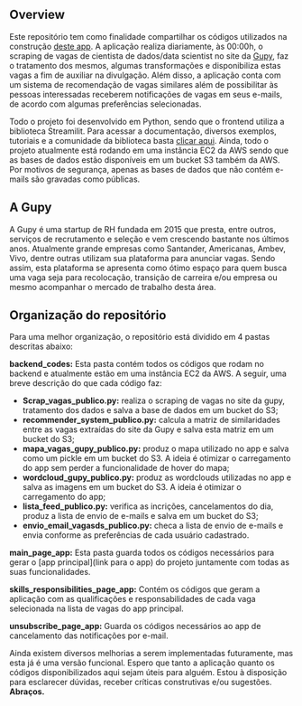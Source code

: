 ## Overview
Este repositório tem como finalidade compartilhar os códigos utilizados na construção [deste app](http://www.vagasds.com/). A aplicação realiza diariamente, às 00:00h, o scraping de vagas de cientista de dados/data scientist no site da [Gupy](https://www.gupy.io/), faz o tratamento dos mesmos, algumas transformações e disponibiliza estas vagas a fim de auxiliar na divulgação. Além disso, a aplicação conta com um sistema de recomendação de vagas similares além de possibilitar às pessoas interessadas receberem notificações de vagas em seus e-mails, de acordo com algumas preferências selecionadas.

Todo o projeto foi desenvolvido em Python, sendo que o frontend utiliza a biblioteca Streamilit. Para acessar a documentação, diversos exemplos, tutoriais e a comunidade da biblioteca basta [clicar aqui](https://streamlit.io/). Ainda, todo o projeto atualmente está rodando em uma instância EC2 da AWS sendo que as bases de dados estão disponíveis em um bucket S3 também da AWS. Por motivos de segurança, apenas as bases de dados que não contém e-mails são gravadas como públicas.

## A Gupy
A Gupy é uma startup de RH fundada em 2015 que presta, entre outros, serviços de recrutamento e seleção e vem crescendo bastante nos últimos anos. Atualmente grande empresas como Santander, Americanas, Ambev, Vivo, dentre outras utilizam sua plataforma para anunciar vagas. Sendo assim, esta plataforma se apresenta como ótimo espaço para quem busca uma vaga seja para recolocação, transição de carreira e/ou empresa ou mesmo acompanhar o mercado de trabalho desta área.

## Organização do repositório
Para uma melhor organização, o repositório está dividido em 4 pastas descritas abaixo:

**backend_codes:** Esta pasta contém todos os códigos que rodam no backend e atualmente estão em uma instância EC2 da AWS. A seguir, uma breve descrição do que cada código faz:
			
- **Scrap_vagas_publico.py:** realiza o scraping de vagas no site da gupy, tratamento dos dados e salva a base de dados em um bucket do S3;
- **recommender_system_publico.py:** calcula a matriz de similaridades entre as vagas extraídas do site da Gupy e salva esta matriz em um bucket do S3;
- **mapa_vagas_gupy_publico.py:** produz o mapa utilizado no app e salva como um pickle em um bucket do S3. A ideia é otimizar o carregamento do app sem perder a funcionalidade de hover do mapa;
- **wordcloud_gupy_publico.py:** produz as wordclouds utilizadas no app e salva as imagens em um bucket do S3. A ideia é otimizar o carregamento do app;
- **lista_feed_publico.py:** verifica as incrições, cancelamentos do dia, produz a lista de envio de e-mails e salva em um bucket do S3;
- **envio_email_vagasds_publico.py:** checa a lista de envio de e-mails e envia conforme as preferências de cada usuário cadastrado.

**main_page_app:** Esta pasta guarda todos os códigos necessários para gerar o [app principal](link para o app) do projeto juntamente com todas as suas funcionalidades.

**skills_responsibilities_page_app:** Contém os códigos que geram a aplicação com as qualificações e responsabilidades de cada vaga selecionada na lista de vagas do app principal.

**unsubscribe_page_app:** Guarda os códigos necessários ao app de cancelamento das notificações por e-mail.

Ainda existem diversos melhorias a serem implementadas futuramente, mas esta já é uma versão funcional. Espero que tanto a aplicação quanto os códigos disponibilizados aqui sejam úteis para alguém. Estou à disposição para esclarecer dúvidas, receber críticas construtivas e/ou sugestões. **Abraços.**

